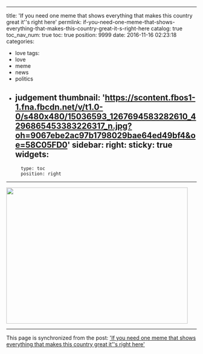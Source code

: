 
---
title: 'If you need one meme that shows everything that makes this country great it''s right here'
permlink: if-you-need-one-meme-that-shows-everything-that-makes-this-country-great-it-s-right-here
catalog: true
toc_nav_num: true
toc: true
position: 9999
date: 2016-11-16 02:23:18
categories:
- love
tags:
- love
- meme
- news
- politics
- judgement
thumbnail: 'https://scontent.fbos1-1.fna.fbcdn.net/v/t1.0-0/s480x480/15036593_1267694583282610_4296865453383226317_n.jpg?oh=9067ebe2ac97b1798029bae64ed49bf4&oe=58C05FD0'
sidebar:
    right:
        sticky: true
widgets:
    -
        type: toc
        position: right
---


<html>
<p><img src="https://scontent.fbos1-1.fna.fbcdn.net/v/t1.0-0/s480x480/15036593_1267694583282610_4296865453383226317_n.jpg?oh=9067ebe2ac97b1798029bae64ed49bf4&amp;oe=58C05FD0" width="480" height="360"/></p>
</html>

- - -

This page is synchronized from the post: ['If you need one meme that shows everything that makes this country great it''s right here'](https://steemit.com/@aggroed/if-you-need-one-meme-that-shows-everything-that-makes-this-country-great-it-s-right-here)
